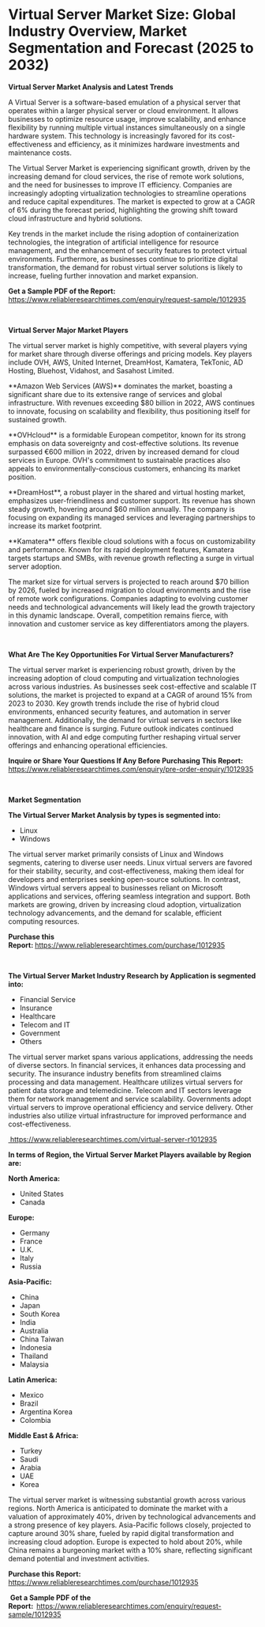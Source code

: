 <p><h1>Virtual Server Market Size: Global Industry Overview, Market Segmentation and Forecast (2025 to 2032)</h1></p><p><strong>Virtual Server Market Analysis and Latest Trends</strong></p>
<p><p>A Virtual Server is a software-based emulation of a physical server that operates within a larger physical server or cloud environment. It allows businesses to optimize resource usage, improve scalability, and enhance flexibility by running multiple virtual instances simultaneously on a single hardware system. This technology is increasingly favored for its cost-effectiveness and efficiency, as it minimizes hardware investments and maintenance costs.</p><p>The Virtual Server Market is experiencing significant growth, driven by the increasing demand for cloud services, the rise of remote work solutions, and the need for businesses to improve IT efficiency. Companies are increasingly adopting virtualization technologies to streamline operations and reduce capital expenditures. The market is expected to grow at a CAGR of 6% during the forecast period, highlighting the growing shift toward cloud infrastructure and hybrid solutions.</p><p>Key trends in the market include the rising adoption of containerization technologies, the integration of artificial intelligence for resource management, and the enhancement of security features to protect virtual environments. Furthermore, as businesses continue to prioritize digital transformation, the demand for robust virtual server solutions is likely to increase, fueling further innovation and market expansion.</p></p>
<p><strong>Get a Sample PDF of the Report:&nbsp;</strong> <a href="https://www.reliableresearchtimes.com/enquiry/request-sample/1012935?utm_campaign=2326&utm_medium=2&utm_source=Github&utm_content=ia&utm_term=17042025&utm_id=virtual-server">https://www.reliableresearchtimes.com/enquiry/request-sample/1012935</a></p>
<p>&nbsp;</p>
<p><strong>Virtual Server Major Market Players</strong></p>
<p><p>The virtual server market is highly competitive, with several players vying for market share through diverse offerings and pricing models. Key players include OVH, AWS, United Internet, DreamHost, Kamatera, TekTonic, AD Hosting, Bluehost, Vidahost, and Sasahost Limited.</p><p>**Amazon Web Services (AWS)** dominates the market, boasting a significant share due to its extensive range of services and global infrastructure. With revenues exceeding $80 billion in 2022, AWS continues to innovate, focusing on scalability and flexibility, thus positioning itself for sustained growth.</p><p>**OVHcloud** is a formidable European competitor, known for its strong emphasis on data sovereignty and cost-effective solutions. Its revenue surpassed €600 million in 2022, driven by increased demand for cloud services in Europe. OVH's commitment to sustainable practices also appeals to environmentally-conscious customers, enhancing its market position.</p><p>**DreamHost**, a robust player in the shared and virtual hosting market, emphasizes user-friendliness and customer support. Its revenue has shown steady growth, hovering around $60 million annually. The company is focusing on expanding its managed services and leveraging partnerships to increase its market footprint.</p><p>**Kamatera** offers flexible cloud solutions with a focus on customizability and performance. Known for its rapid deployment features, Kamatera targets startups and SMBs, with revenue growth reflecting a surge in virtual server adoption.</p><p>The market size for virtual servers is projected to reach around $70 billion by 2026, fueled by increased migration to cloud environments and the rise of remote work configurations. Companies adapting to evolving customer needs and technological advancements will likely lead the growth trajectory in this dynamic landscape. Overall, competition remains fierce, with innovation and customer service as key differentiators among the players.</p></p>
<p>&nbsp;</p>
<p><strong>What Are The Key Opportunities For Virtual Server Manufacturers?</strong></p>
<p><p>The virtual server market is experiencing robust growth, driven by the increasing adoption of cloud computing and virtualization technologies across various industries. As businesses seek cost-effective and scalable IT solutions, the market is projected to expand at a CAGR of around 15% from 2023 to 2030. Key growth trends include the rise of hybrid cloud environments, enhanced security features, and automation in server management. Additionally, the demand for virtual servers in sectors like healthcare and finance is surging. Future outlook indicates continued innovation, with AI and edge computing further reshaping virtual server offerings and enhancing operational efficiencies.</p></p>
<p><strong>Inquire or Share Your Questions If Any Before Purchasing This Report:</strong> <a href="https://www.reliableresearchtimes.com/enquiry/pre-order-enquiry/1012935?utm_campaign=2326&utm_medium=2&utm_source=Github&utm_content=ia&utm_term=17042025&utm_id=virtual-server">https://www.reliableresearchtimes.com/enquiry/pre-order-enquiry/1012935</a></p>
<p>&nbsp;</p>
<p><strong>Market Segmentation</strong></p>
<p><strong>The Virtual Server Market Analysis by types is segmented into:</strong></p>
<p><ul><li>Linux</li><li>Windows</li></ul></p>
<p><p>The virtual server market primarily consists of Linux and Windows segments, catering to diverse user needs. Linux virtual servers are favored for their stability, security, and cost-effectiveness, making them ideal for developers and enterprises seeking open-source solutions. In contrast, Windows virtual servers appeal to businesses reliant on Microsoft applications and services, offering seamless integration and support. Both markets are growing, driven by increasing cloud adoption, virtualization technology advancements, and the demand for scalable, efficient computing resources.</p></p>
<p><strong>Purchase this Report:&nbsp;</strong><a href="https://www.reliableresearchtimes.com/purchase/1012935?utm_campaign=2326&utm_medium=2&utm_source=Github&utm_content=ia&utm_term=17042025&utm_id=virtual-server">https://www.reliableresearchtimes.com/purchase/1012935</a></p>
<p>&nbsp;</p>
<p><strong>The Virtual Server Market Industry Research by Application is segmented into:</strong></p>
<p><ul><li>Financial Service</li><li>Insurance</li><li>Healthcare</li><li>Telecom and IT</li><li>Government</li><li>Others</li></ul></p>
<p><p>The virtual server market spans various applications, addressing the needs of diverse sectors. In financial services, it enhances data processing and security. The insurance industry benefits from streamlined claims processing and data management. Healthcare utilizes virtual servers for patient data storage and telemedicine. Telecom and IT sectors leverage them for network management and service scalability. Governments adopt virtual servers to improve operational efficiency and service delivery. Other industries also utilize virtual infrastructure for improved performance and cost-effectiveness.</p></p>
<p><a href="https://www.reliableresearchtimes.com/virtual-server-r1012935?utm_campaign=2326&utm_medium=2&utm_source=Github&utm_content=ia&utm_term=17042025&utm_id=virtual-server">&nbsp;https://www.reliableresearchtimes.com/virtual-server-r1012935</a></p>
<p><strong>In terms of Region, the Virtual Server Market Players available by Region are:</strong></p>
<p>
    <p> <strong> North America: </strong>
        <ul>
            <li>United States</li>
            <li>Canada</li>
        </ul>
        </p> 
    <p> <strong> Europe: </strong>
        <ul>
            <li>Germany</li>
            <li>France</li>
            <li>U.K.</li>
            <li>Italy</li>
            <li>Russia</li>
        </ul>
        </p> 
    <p> <strong> Asia-Pacific: </strong>
        <ul>
            <li>China</li>
            <li>Japan</li>
            <li>South Korea</li>
            <li>India</li>
            <li>Australia</li>
            <li>China Taiwan</li>
            <li>Indonesia</li>
            <li>Thailand</li>
            <li>Malaysia</li>
        </ul>
        </p> 
    <p> <strong> Latin America: </strong>
        <ul>
            <li>Mexico</li>
            <li>Brazil</li>
            <li>Argentina Korea</li>
            <li>Colombia</li>
        </ul>
        </p> 
    <p> <strong> Middle East & Africa: </strong>
        <ul>
            <li>Turkey</li>
            <li>Saudi</li>
            <li>Arabia</li>
            <li>UAE</li>
            <li>Korea</li>
        </ul>
    </p>
    </p>
<p><p>The virtual server market is witnessing substantial growth across various regions. North America is anticipated to dominate the market with a valuation of approximately 40%, driven by technological advancements and a strong presence of key players. Asia-Pacific follows closely, projected to capture around 30% share, fueled by rapid digital transformation and increasing cloud adoption. Europe is expected to hold about 20%, while China remains a burgeoning market with a 10% share, reflecting significant demand potential and investment activities.</p></p>
<p><strong>Purchase this Report: </strong><a href="https://www.reliableresearchtimes.com/purchase/1012935?utm_campaign=2326&utm_medium=2&utm_source=Github&utm_content=ia&utm_term=17042025&utm_id=virtual-server">https://www.reliableresearchtimes.com/purchase/1012935</a></p>
<p>&nbsp;<strong>Get a Sample PDF of the Report:&nbsp;&nbsp;</strong><a href="https://www.reliableresearchtimes.com/enquiry/request-sample/1012935?utm_campaign=2326&utm_medium=2&utm_source=Github&utm_content=ia&utm_term=17042025&utm_id=virtual-server">https://www.reliableresearchtimes.com/enquiry/request-sample/1012935</a></p>
<p><strong></strong></p>
<p><p></p><p></p><p></p></p>